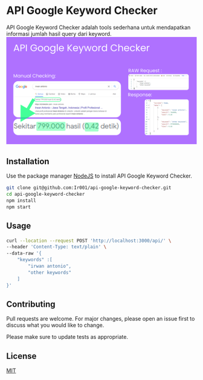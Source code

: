 # API Google Keyword Checker

API Google Keyword Checker adalah tools sederhana untuk mendapatkan informasi jumlah hasil query dari keyword.
![Image](https://github.com/Ir001/api-google-keyword-checker/blob/main/API-Google-Keyword-Checker.png?raw=true)

## Installation

Use the package manager [NodeJS](https://nodejs.org/en/download/) to install API Google Keyword Checker.

```bash
git clone git@github.com:Ir001/api-google-keyword-checker.git
cd api-google-keyword-checker
npm install
npm start

```

## Usage

```bash
curl --location --request POST 'http://localhost:3000/api/' \
--header 'Content-Type: text/plain' \
--data-raw '{
    "keywords" :[
        "irwan antonio",
        "other keywords"
    ]
}'
```

## Contributing

Pull requests are welcome. For major changes, please open an issue first to discuss what you would like to change.

Please make sure to update tests as appropriate.

## License

[MIT](https://choosealicense.com/licenses/mit/)
